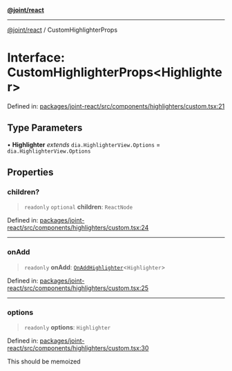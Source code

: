 [**@joint/react**](../README.md)

***

[@joint/react](../README.md) / CustomHighlighterProps

# Interface: CustomHighlighterProps\<Highlighter\>

Defined in: [packages/joint-react/src/components/highlighters/custom.tsx:21](https://github.com/samuelgja/joint/blob/ba33b9b8c40870ffb787d62832f1ac6786fe7e98/packages/joint-react/src/components/highlighters/custom.tsx#L21)

## Type Parameters

• **Highlighter** *extends* `dia.HighlighterView.Options` = `dia.HighlighterView.Options`

## Properties

### children?

> `readonly` `optional` **children**: `ReactNode`

Defined in: [packages/joint-react/src/components/highlighters/custom.tsx:24](https://github.com/samuelgja/joint/blob/ba33b9b8c40870ffb787d62832f1ac6786fe7e98/packages/joint-react/src/components/highlighters/custom.tsx#L24)

***

### onAdd

> `readonly` **onAdd**: [`OnAddHighlighter`](../type-aliases/OnAddHighlighter.md)\<`Highlighter`\>

Defined in: [packages/joint-react/src/components/highlighters/custom.tsx:25](https://github.com/samuelgja/joint/blob/ba33b9b8c40870ffb787d62832f1ac6786fe7e98/packages/joint-react/src/components/highlighters/custom.tsx#L25)

***

### options

> `readonly` **options**: `Highlighter`

Defined in: [packages/joint-react/src/components/highlighters/custom.tsx:30](https://github.com/samuelgja/joint/blob/ba33b9b8c40870ffb787d62832f1ac6786fe7e98/packages/joint-react/src/components/highlighters/custom.tsx#L30)

This should be memoized
